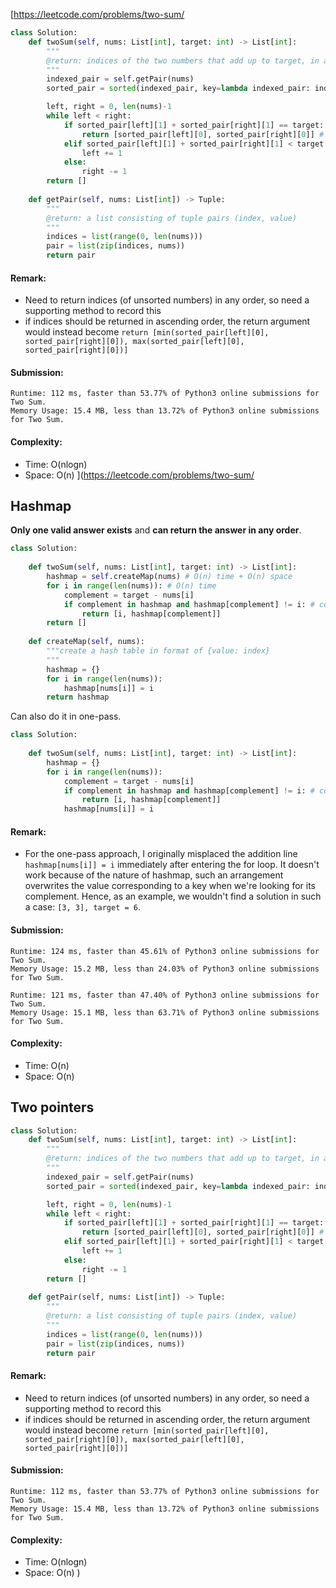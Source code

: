 [https://leetcode.com/problems/two-sum/

```python
class Solution:
    def twoSum(self, nums: List[int], target: int) -> List[int]:
        """
        @return: indices of the two numbers that add up to target, in any order
        """
        indexed_pair = self.getPair(nums)
        sorted_pair = sorted(indexed_pair, key=lambda indexed_pair: indexed_pair[1]) # sorted by value, O(nlogn)

        left, right = 0, len(nums)-1
        while left < right:
            if sorted_pair[left][1] + sorted_pair[right][1] == target:
                return [sorted_pair[left][0], sorted_pair[right][0]] # in any order
            elif sorted_pair[left][1] + sorted_pair[right][1] < target:
                left += 1
            else:
                right -= 1
        return []
    
    def getPair(self, nums: List[int]) -> Tuple:
        """
        @return: a list consisting of tuple pairs (index, value)
        """
        indices = list(range(0, len(nums)))
        pair = list(zip(indices, nums))
        return pair
```
#### Remark:
- Need to return indices (of unsorted numbers) in any order, so need a supporting method to record this
- if indices should be returned in ascending order, the return argument would instead become `return [min(sorted_pair[left][0], sorted_pair[right][0]), max(sorted_pair[left][0], sorted_pair[right][0])]`
#### Submission:
```
Runtime: 112 ms, faster than 53.77% of Python3 online submissions for Two Sum.
Memory Usage: 15.4 MB, less than 13.72% of Python3 online submissions for Two Sum.
```
#### Complexity:
- Time: O(nlogn)
- Space: O(n)
](https://leetcode.com/problems/two-sum/

## Hashmap

**Only one valid answer exists** and **can return the answer in any order**.  

```python
class Solution:
    
    def twoSum(self, nums: List[int], target: int) -> List[int]:
        hashmap = self.createMap(nums) # O(n) time + O(n) space
        for i in range(len(nums)): # O(n) time
            complement = target - nums[i]
            if complement in hashmap and hashmap[complement] != i: # complement exists and is not itself
                return [i, hashmap[complement]]
        return []
    
    def createMap(self, nums):
        """create a hash table in format of {value: index}
        """
        hashmap = {}
        for i in range(len(nums)):
            hashmap[nums[i]] = i
        return hashmap
```
Can also do it in one-pass.
```python
class Solution:
    
    def twoSum(self, nums: List[int], target: int) -> List[int]:
        hashmap = {}
        for i in range(len(nums)):
            complement = target - nums[i]
            if complement in hashmap and hashmap[complement] != i: # complement exists and is not itself
                return [i, hashmap[complement]]
            hashmap[nums[i]] = i
```
#### Remark:
- For the one-pass approach, I originally misplaced the addition line `hashmap[nums[i]] = i` immediately after entering the for loop. It doesn't work because of the nature of hashmap, such an arrangement overwrites the value corresponding to a key when we're looking for its complement. Hence, as an example, we wouldn't find a solution in such a case: `[3, 3], target = 6`. 
#### Submission:
```
Runtime: 124 ms, faster than 45.61% of Python3 online submissions for Two Sum.
Memory Usage: 15.2 MB, less than 24.03% of Python3 online submissions for Two Sum.
```
```
Runtime: 121 ms, faster than 47.40% of Python3 online submissions for Two Sum.
Memory Usage: 15.1 MB, less than 63.71% of Python3 online submissions for Two Sum.
```
#### Complexity:
- Time: O(n)
- Space: O(n)

## Two pointers
```python
class Solution:
    def twoSum(self, nums: List[int], target: int) -> List[int]:
        """
        @return: indices of the two numbers that add up to target, in any order
        """
        indexed_pair = self.getPair(nums)
        sorted_pair = sorted(indexed_pair, key=lambda indexed_pair: indexed_pair[1]) # sorted by value, O(nlogn)

        left, right = 0, len(nums)-1
        while left < right:
            if sorted_pair[left][1] + sorted_pair[right][1] == target:
                return [sorted_pair[left][0], sorted_pair[right][0]] # in any order
            elif sorted_pair[left][1] + sorted_pair[right][1] < target:
                left += 1
            else:
                right -= 1
        return []
    
    def getPair(self, nums: List[int]) -> Tuple:
        """
        @return: a list consisting of tuple pairs (index, value)
        """
        indices = list(range(0, len(nums)))
        pair = list(zip(indices, nums))
        return pair
```
#### Remark:
- Need to return indices (of unsorted numbers) in any order, so need a supporting method to record this
- if indices should be returned in ascending order, the return argument would instead become `return [min(sorted_pair[left][0], sorted_pair[right][0]), max(sorted_pair[left][0], sorted_pair[right][0])]`
#### Submission:
```
Runtime: 112 ms, faster than 53.77% of Python3 online submissions for Two Sum.
Memory Usage: 15.4 MB, less than 13.72% of Python3 online submissions for Two Sum.
```
#### Complexity:
- Time: O(nlogn)
- Space: O(n)
)
